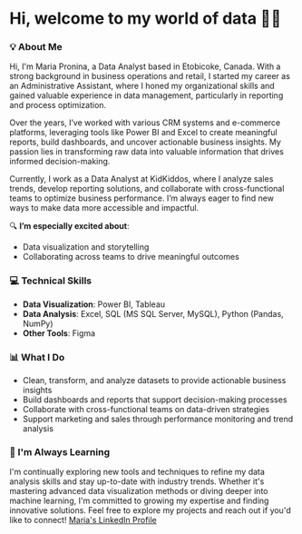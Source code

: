 # Hi, welcome to my world of data 👩‍💻 


### 💡 About Me

Hi, I'm Maria Pronina, a Data Analyst based in Etobicoke, Canada. With a strong background in business operations and retail, I started my career as an Administrative Assistant, where I honed my organizational skills and gained valuable experience in data management, particularly in reporting and process optimization.

Over the years, I’ve worked with various CRM systems and e-commerce platforms, leveraging tools like Power BI and Excel to create meaningful reports, build dashboards, and uncover actionable business insights. My passion lies in transforming raw data into valuable information that drives informed decision-making.

Currently, I work as a Data Analyst at KidKiddos, where I analyze sales trends, develop reporting solutions, and collaborate with cross-functional teams to optimize business performance. I’m always eager to find new ways to make data more accessible and impactful.

🔍 **I’m especially excited about**:
- Data visualization and storytelling  
- Collaborating across teams to drive meaningful outcomes


### 💻 Technical Skills
- **Data Visualization**: Power BI, Tableau  
- **Data Analysis**: Excel, SQL (MS SQL Server, MySQL), Python (Pandas, NumPy)  
- **Other Tools**: Figma


### 📊 What I Do
- Clean, transform, and analyze datasets to provide actionable business insights  
- Build dashboards and reports that support decision-making processes  
- Collaborate with cross-functional teams on data-driven strategies  
- Support marketing and sales through performance monitoring and trend analysis  


### 🌱 I'm Always Learning
I'm continually exploring new tools and techniques to refine my data analysis skills and stay up-to-date with industry trends. Whether it's mastering advanced data visualization methods or diving deeper into machine learning, I'm committed to growing my expertise and finding innovative solutions.
Feel free to explore my projects and reach out if you'd like to connect! [Maria's LinkedIn Profile](https://www.linkedin.com/in/mary-pronina/)
